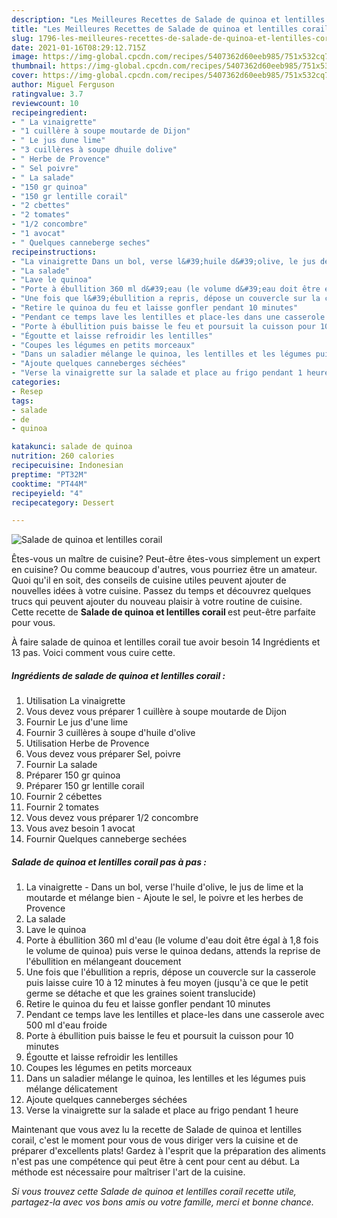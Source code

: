 ```yaml
---
description: "Les Meilleures Recettes de Salade de quinoa et lentilles corail"
title: "Les Meilleures Recettes de Salade de quinoa et lentilles corail"
slug: 1796-les-meilleures-recettes-de-salade-de-quinoa-et-lentilles-corail
date: 2021-01-16T08:29:12.715Z
image: https://img-global.cpcdn.com/recipes/5407362d60eeb985/751x532cq70/salade-de-quinoa-et-lentilles-corail-photo-principale-de-la-recette.jpg
thumbnail: https://img-global.cpcdn.com/recipes/5407362d60eeb985/751x532cq70/salade-de-quinoa-et-lentilles-corail-photo-principale-de-la-recette.jpg
cover: https://img-global.cpcdn.com/recipes/5407362d60eeb985/751x532cq70/salade-de-quinoa-et-lentilles-corail-photo-principale-de-la-recette.jpg
author: Miguel Ferguson
ratingvalue: 3.7
reviewcount: 10
recipeingredient:
- " La vinaigrette"
- "1 cuillère à soupe moutarde de Dijon"
- " Le jus dune lime"
- "3 cuillères à soupe dhuile dolive"
- " Herbe de Provence"
- " Sel poivre"
- " La salade"
- "150 gr quinoa"
- "150 gr lentille corail"
- "2 cbettes"
- "2 tomates"
- "1/2 concombre"
- "1 avocat"
- " Quelques canneberge seches"
recipeinstructions:
- "La vinaigrette Dans un bol, verse l&#39;huile d&#39;olive, le jus de lime et la moutarde et mélange bien Ajoute le sel, le poivre et les herbes de Provence"
- "La salade"
- "Lave le quinoa"
- "Porte à ébullition 360 ml d&#39;eau (le volume d&#39;eau doit être égal à 1,8 fois le volume de quinoa) puis verse le quinoa dedans, attends la reprise de l&#39;ébullition en mélangeant doucement"
- "Une fois que l&#39;ébullition a repris, dépose un couvercle sur la casserole puis laisse cuire 10 à 12 minutes à feu moyen (jusqu&#39;à ce que le petit germe se détache et que les graines soient translucide)"
- "Retire le quinoa du feu et laisse gonfler pendant 10 minutes"
- "Pendant ce temps lave les lentilles et place-les dans une casserole avec 500 ml d&#39;eau froide"
- "Porte à ébullition puis baisse le feu et poursuit la cuisson pour 10 minutes"
- "Égoutte et laisse refroidir les lentilles"
- "Coupes les légumes en petits morceaux"
- "Dans un saladier mélange le quinoa, les lentilles et les légumes puis mélange délicatement"
- "Ajoute quelques canneberges séchées"
- "Verse la vinaigrette sur la salade et place au frigo pendant 1 heure"
categories:
- Resep
tags:
- salade
- de
- quinoa

katakunci: salade de quinoa 
nutrition: 260 calories
recipecuisine: Indonesian
preptime: "PT32M"
cooktime: "PT44M"
recipeyield: "4"
recipecategory: Dessert

---
```



![Salade de quinoa et lentilles corail](https://img-global.cpcdn.com/recipes/5407362d60eeb985/751x532cq70/salade-de-quinoa-et-lentilles-corail-photo-principale-de-la-recette.jpg)

Êtes-vous un maître de cuisine? Peut-être êtes-vous simplement un expert en cuisine? Ou comme beaucoup d'autres, vous pourriez être un amateur. Quoi qu'il en soit, des conseils de cuisine utiles peuvent ajouter de nouvelles idées à votre cuisine. Passez du temps et découvrez quelques trucs qui peuvent ajouter du nouveau plaisir à votre routine de cuisine. Cette recette de <strong> Salade de quinoa et lentilles corail </strong> est peut-être parfaite pour vous.

<!--inarticleads1-->

À faire salade de quinoa et lentilles corail tue avoir besoin 14 Ingrédients et 13 pas. Voici comment vous cuire cette.

##### Ingrédients de salade de quinoa et lentilles corail :

1. Utilisation  La vinaigrette
1. Vous devez vous préparer 1 cuillère à soupe moutarde de Dijon
1. Fournir  Le jus d&#39;une lime
1. Fournir 3 cuillères à soupe d&#39;huile d&#39;olive
1. Utilisation  Herbe de Provence
1. Vous devez vous préparer  Sel, poivre
1. Fournir  La salade
1. Préparer 150 gr quinoa
1. Préparer 150 gr lentille corail
1. Fournir 2 cébettes
1. Fournir 2 tomates
1. Vous devez vous préparer 1/2 concombre
1. Vous avez besoin 1 avocat
1. Fournir  Quelques canneberge sechées




<!--inarticleads2-->

##### Salade de quinoa et lentilles corail pas à pas :

1. La vinaigrette - Dans un bol, verse l&#39;huile d&#39;olive, le jus de lime et la moutarde et mélange bien - Ajoute le sel, le poivre et les herbes de Provence
1. La salade
1. Lave le quinoa
1. Porte à ébullition 360 ml d&#39;eau (le volume d&#39;eau doit être égal à 1,8 fois le volume de quinoa) puis verse le quinoa dedans, attends la reprise de l&#39;ébullition en mélangeant doucement
1. Une fois que l&#39;ébullition a repris, dépose un couvercle sur la casserole puis laisse cuire 10 à 12 minutes à feu moyen (jusqu&#39;à ce que le petit germe se détache et que les graines soient translucide)
1. Retire le quinoa du feu et laisse gonfler pendant 10 minutes
1. Pendant ce temps lave les lentilles et place-les dans une casserole avec 500 ml d&#39;eau froide
1. Porte à ébullition puis baisse le feu et poursuit la cuisson pour 10 minutes
1. Égoutte et laisse refroidir les lentilles
1. Coupes les légumes en petits morceaux
1. Dans un saladier mélange le quinoa, les lentilles et les légumes puis mélange délicatement
1. Ajoute quelques canneberges séchées
1. Verse la vinaigrette sur la salade et place au frigo pendant 1 heure




<!--inarticleads1-->

<p>
Maintenant que vous avez lu la recette de Salade de quinoa et lentilles corail, c'est le moment pour vous de vous diriger vers la cuisine et de préparer d'excellents plats! Gardez à l'esprit que la préparation des aliments n'est pas une compétence qui peut être à cent pour cent au début. La méthode est nécessaire pour maîtriser l'art de la cuisine.
</p>

<p>
<i>Si vous trouvez cette Salade de quinoa et lentilles corail recette utile, partagez-la avec vos bons amis ou votre famille, merci et bonne chance.</i>
</p>
